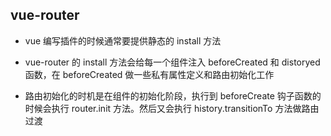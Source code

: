 ## vue-router

+ vue 编写插件的时候通常要提供静态的 install 方法

+ vue-router 的 install 方法会给每一个组件注入 beforeCreated 和 distoryed 函数，在 beforeCreated 做一些私有属性定义和路由初始化工作

+ 路由初始化的时机是在组件的初始化阶段，执行到 beforeCreate 钩子函数的时候会执行 router.init 方法。然后又会执行 history.transitionTo 方法做路由过渡